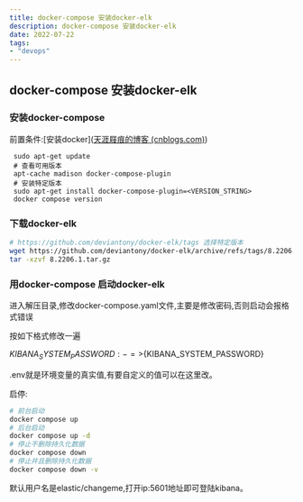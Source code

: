 ```yaml
---
title: docker-compose 安装docker-elk
description: docker-compose 安装docker-elk
date: 2022-07-22
tags:
- "devops"
---
```

<!--more-->
## docker-compose 安装docker-elk

### 安装docker-compose

前置条件:[安装docker]([天涯屐痕的博客 (cnblogs.com)](https://www.cnblogs.com/yanshaoshuai/p/15811826.html))

```shell
 sudo apt-get update
 # 查看可用版本
 apt-cache madison docker-compose-plugin
 # 安装特定版本
 sudo apt-get install docker-compose-plugin=<VERSION_STRING>
 docker compose version
```



### 下载docker-elk

```sh
# https://github.com/deviantony/docker-elk/tags 选择特定版本
wget https://github.com/deviantony/docker-elk/archive/refs/tags/8.2206.1.tar.gz
tar -xzvf 8.2206.1.tar.gz
```

### 用docker-compose 启动docker-elk

进入解压目录,修改docker-compose.yaml文件,主要是修改密码,否则启动会报格式错误

按如下格式修改一遍

${KIBANA_SYSTEM_PASSWORD:-}=>${KIBANA_SYSTEM_PASSWORD}

.env就是环境变量的真实值,有要自定义的值可以在这里改。

启停:

```sh
# 前台启动
docker compose up
# 后台启动
docker compose up -d
# 停止不删除持久化数据
docker compose down
# 停止并且删除持久化数据
docker compose down -v
```

默认用户名是elastic/changeme,打开ip:5601地址即可登陆kibana。